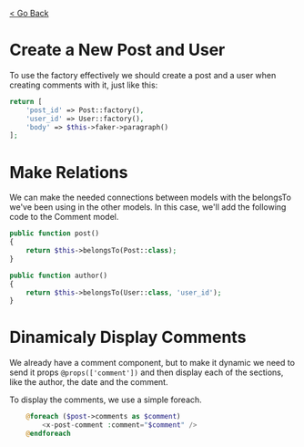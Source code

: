 [< Go Back](../README.md)

# Create a New Post and User

To use the factory effectively we should create a post and a user when creating comments with it, just like this:

```php
return [
    'post_id' => Post::factory(),
    'user_id' => User::factory(),
    'body' => $this->faker->paragraph()
];
```

# Make Relations

We can make the needed connections between models with the belongsTo we've been using in the other models. In this case, we'll add the following code to the Comment model.

```php
public function post()
{
    return $this->belongsTo(Post::class);
}

public function author()
{
    return $this->belongsTo(User::class, 'user_id');
}
```

# Dinamicaly Display Comments

We already have a comment component, but to make it dynamic we need to send it props `@props(['comment'])` and then display each of the sections, like the author, the date and the comment.

To display the comments, we use a simple foreach.

```php
    @foreach ($post->comments as $comment)
        <x-post-comment :comment="$comment" />
    @endforeach
```